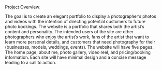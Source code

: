 Project Overview:

The goal is to create an elegant portfolio to display a photographer’s photos and videos with the intention of directing potential customers to future photo bookings.
The website is a portfolio that shares both the artist’s content and personality.
The intended users of the site are other photographers who enjoy the artist’s work, fans of the artist that want to learn more personal details, and customers that need photography for their (businesses, models, weddings, events).
The website will have five pages. The home page, about me, photo gallery, video reel, and pricing/booking information. Each site will have minimal design and a concise message leading to a call to action.

